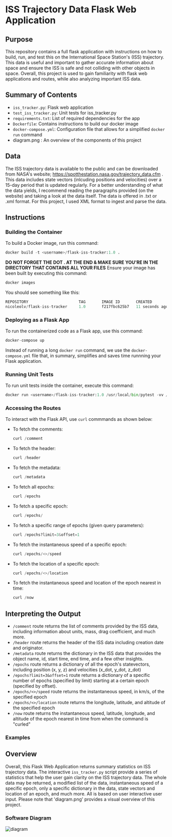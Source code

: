 # ISS Trajectory Data Flask Web Application 

## Purpose
This repository contains a full flask application with instructions on how to build, run, and test this on the International Space Station's (ISS) trajectory. This data is useful and important to gather accurate information about space and ensure the ISS is safe and not colliding with other objects in space. Overall, this project is used to gain familiarity with flask web applications and routes, while also analyzing important ISS data.

## Summary of Contents
* `iss_tracker.py`: Flask web application
* `test_iss_tracker.py`: Unit tests for iss_tracker.py
* `requirements.txt`: List of required dependencies for the app 
* `Dockerfile`: Contains instructions to build our docker image
* `docker-compose.yml`: Configuration file that allows for a simplified `docker run` command 
* diagram.png : An overview of the components of this project

## Data
The ISS trajectory data is available to the public and can be downloaded from NASA's website; https://spotthestation.nasa.gov/trajectory_data.cfm . This data includes state vectors (inlcuding positions and velocities) over a 15-day period that is updated regularly. For a better understanding of what the data yields, I recommend reading the paragraphs provided (on the website) and taking a look at the data itself. The data is offered in .txt or .xml format. For this project, I used XML format to ingest and parse the data. 

## Instructions
### Building the Container
To build a Docker image, run this command:
```python
docker build -t <username>/flask-iss-tracker:1.0 . 
```
**DO NOT FORGET THE DOT . AT THE END & MAKE SURE YOU'RE IN THE DIRECTORY THAT CONTAINS ALL YOUR FILES**
Ensure your image has been built by executing this command:
```python
docker images
```
You should see something like this:
```python
REPOSITORY                      TAG       IMAGE ID       CREATED          SIZE
nicoleolv/flask-iss-tracker     1.0       f217fbc625b7   11 seconds ago   1.01GB
```
### Deploying as a Flask App
To run the containerized code as a Flask app, use this command:
```python
docker-compose up 
```
Instead of running a long `docker run` command, we use the `docker-compose.yml` file that, in summary, simplifies and saves time runnning your Flask application. 
### Running Unit Tests
To run unit tests inside the container, execute this command:
```python
docker run <username>/flask-iss-tracker:1.0 /usr/local/bin/pytest -vv /app/test_iss_tracker.py
```
### Accessing the Routes 
To interact with the Flask API, use `curl` commmands as shown below:
* To fetch the comments:
  ```python
  curl /comment
  ```
* To fetch the header:
  ```python
  curl /header
  ```
* To fetch the metadata:
  ```python
  curl /metadata
  ```
* To fetch all epochs:
  ```python
  curl /epochs
  ```
* To fetch a specific epoch:
  ```python
  curl /epochs/
  ```
* To fetch a specific range of epochs (given query parameters):
  ```python
  curl /epochs?limit=3&offset=1
  ```
* To fetch the instantaneous speed of a specific epoch:
  ```python
  curl /epochs/<>/speed
  ```
* To fetch the location of a specific epoch:
  ```python
  curl /epochs/<>/location
  ```
* To fetch the instantaneous speed and location of the epoch nearest in time:
  ```python
  curl /now
  ```
## Interpreting the Output 
* `/comment` route returns the list of comments provided by the ISS data, including information about units, mass, drag coefficient, and much more.
* `/header` route returns the header of the ISS data including creation date and originator.
* `/metadata` route returns the dictionary in the ISS data that provides the object name, id, start time, end time, and a few other insights.
* `/epochs` route returns a dictionary of all the epoch's statevectors, including position (x, y, z) and velocities (x_dot, y_dot, z_dot)
* `/epochs?limit=3&offset=1` route returns a dictionary of a specific number of epochs (specified by limit) starting at a certain epoch (specified by offset).
* `/epochs/<>/speed` route returns the instantaneous speed, in km/s, of the specified epoch
* `/epochs/<>/location` route returns the longitude, latitude, and altitude of the specified epoch
* `/now` route returns the instantaneous speed, latitude, longitude, and altitude of the epoch nearest in time from when the command is "curled" 

### Examples

## Overview 
Overall, this Flask Web Application returns summary statistics on ISS trajectory data. The interactive `iss_tracker.py` script provide a series of statistics that help the user gain clarity on the ISS trajectory data. The whole data may be returned, a modified list of the data, instantaneous speed of a specific epoch, only a specific dictionary in the data, state vectors and location of an epoch, and much more. All is based on user interactive user input. Please note that 'diagram.png' provides a visual overview of this project.  
### Software Diagram 
![diagram](https://github.com/nicoleolv/flask-app/assets/142863540/b84928d3-08be-4f80-ac92-1e46cf98ef58)
